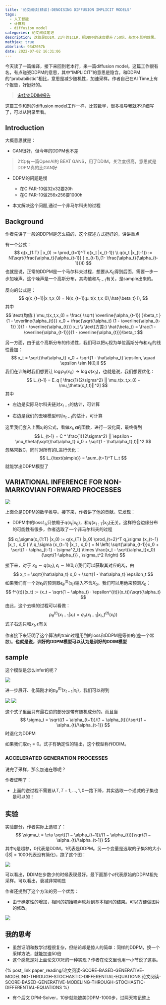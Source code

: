 ```yaml
---
title: '论文阅读[精读]-DENOISING DIFFUSION IMPLICIT MODELS'
tags:
  - 人工智能
  - 计算机
  - diffusion model
categories: 论文阅读笔记
description: 这篇是DDIM，21年的ICLR，把DDPM的速度提升了50倍，基本不影响效果。
mathjax: true
abbrlink: 93d2057b
date: 2022-07-02 16:31:06
---
```


今天读了一篇编译，接下来回到老本行，来一篇diffusion model。这篇工作很有名，有点碰瓷DDPM的意思，其中“IMPLICIT”的意思是隐含。和DDPM的“probabilistic”相比，意思是减少随机性，加速采样。作者自己在AI Time上有个报告，好挺好的。

> [宋佳铭DDIM报告](https://www.bilibili.com/video/BV1M44y1B7bp?spm_id_from=333.999.0.0&vd_source=8d8e22a2686676c4db7b7429ce8a2e98)

这篇工作和别的diffusion model工作一样，比较数学，很多推导我就不详细写了，可以从附录里看。

## Introduction

大概意思就是：

- GAN很好，但今年的DDPM也不差

> 21年有一篇OpenAI的 BEAT GANS，用了DDIM，关注度很高，意思就是DDPM真的比GAN好

- DDPM的问题是慢
  - 在CIFAR-10做32x32要20h
  - 在CIFAR-10做256x256要1000h

- 本文解决这个问题,通过一个非马尔科夫的过程

## Background

作者先讲了一般的DDPM是怎么搞的，这个叙述方式挺好的，讲讲重点

有一个公式：
$$
q(x_{1:T} | x_0) := \prod_{t=1}^T q(x_t |x_{t-1}) \\
q(x_t |x_{t-1}) := N(\sqrt{\frac{\alpha_t}{\alpha_{t-1}} } x_{t-1},(1- \frac{\alpha_t}{\alpha_{t-1}})I)
$$
也就是说，正常的DDPM是一个马尔科夫过程，想要从$X_0$得到后面，需要一步一步加噪声。这个噪声是一个高斯分布，其均值和$X_{t-1}$有关，是sample出来的。

反向的公式是：
$$
q(x_{t−1}|x_t,x_0) = N(x_{t−1};μ_t(x_t,x_0),\hat{\beta_t} I),
$$
其中 
$$
\text{均值:} \mu_t(x_t,x_0) = \frac{ \sqrt{ \overline{\alpha_{t-1}} }\beta_t }{1 - \overline{\alpha_{t}}} x_0 + \frac{\sqrt{\alpha_t} (1 - \overline{\alpha_{t-1}} )}{1 - \overline{\alpha_{t}}} x_t \\
\text{方差:} \hat{\beta_t} = \frac{1 - \overline{\alpha_{t-1}}}{1 - \overline{\alpha_{t}}}\beta_t
$$


另一方面，由于这个高斯分布的传递性，我们可以把$x_t$视为单位高斯分布和$x_0$的线性叠加：
$$
x_t = \sqrt{\hat\alpha_t} x_0 + \sqrt{1 - \hat\alpha_t} \epsilon, \quad \epsilon \sim N(0,I)
$$
我们在训练时我们想要让 $\log p_\theta(x_0) \to \log q(x_0)$，也就是说，我们想要优化：
$$
L_{t-1} = E_q [ \frac{1}{2\sigma^2} || \mu_t(x_t,x_0) - \mu_\theta(x_t,t)||^2]
$$
其中

- 左边是实际马尔科夫链对$x_{t-1}$的估计，可计算

- 右边是我们的去噪模型$\theta$对$x_{t-1}$的估计，可计算

这里我们套入上面$x_t$的公式，看做$x_t,\epsilon$的函数，进行一波化简，最终得到
$$
L_{t-1} = C * \frac{1}{2\sigma^2} || \epsilon - \mu_\theta(\sqrt{\hat\alpha_t} x_0 + \sqrt{1 - \hat\alpha_t},t)||^2
$$
忽略常数C，同时对所有的L进行优化：
$$
L_{\text{simple}} = \sum_{t=1}^T L_t
$$
就能学出DDPM模型了



## VARIATIONAL INFERENCE FOR NON-MARKOVIAN FORWARD PROCESSES

<img src="../files/images/DDIM/compare.png">

上面全是DDPM的数学推导。接下来，作者讲了他的贡献。它发现：

- DDPM中的loss$L_\lambda$只依赖于$q(x_t|x_0)$，和$q(x_{1:T} |x_0)$无关。这样符合边缘分布的可能性有很多，作者选取了一个非马尔科夫的过程

$$
q_\sigma(x_{1:T} |x_0) := q(x_{T} |x_0) \prod_{t=2}^T q_\sigma (x_{t−1} |x_t , x_0 ) \\
q_\sigma (x_{t−1} |x_t , x_0 ) = N \left( \sqrt{\alpha_{t-1}}x_0 + \sqrt{1 - \alpha_{t-1} - \sigma^2_t} \times \frac{x_t - \sqrt{\alpha_t}x_0}{\sqrt{1-\alpha_t}}  , \sigma_t^2 I\right)
$$



接下来，对于 $x_0 \sim q(x_0) , \epsilon_t \sim N (0, I)$我们可以获取其对应的$X_t$，由
$$
x_t = \sqrt{\hat\alpha_t} x_0 + \sqrt{1 - \hat\alpha_t} \epsilon_t
$$
如果我们有一个对$\epsilon_t$的预测器$\epsilon_\theta^{(t)}(x_t)$输入不含$X_0$。我们可以用他来预测$X_0$：
$$
f^{(t)}(x_t) := (x_t − \sqrt{1 − \alpha_t} · \epsilon^{(t)}(x_t))/\sqrt{\alpha_t}
$$
由此，这个去噪的过程可以看做：
$$
p_\theta^{(t)}(x_{t-1} | x_t) = q_\sigma (x_{t−1} |x_t , f^{(t)}(x_t) )
$$
式子右边只和$x_t,\epsilon$有关

作者接下来证明了这个算法的train过程用到的loss和DDPM是等价的(差一个常数)。**也就是说，训好的DDPM模型可以认为是训好的DDIM模型**

## sample

这个模型是怎么infer的呢？

<img src="../files/images/DDIM/infer.png">

进一步展开、化简刚才的$p_\theta^{(t)}(x_{t-1} | x_t)$，我们可以得到

<img src="../files/images/DDIM/form2.png">

<img src="../files/images/DDIM/form.png">

这个式子里面只有最右边的部分是带有随机成分的。而且当
$$
\sigma_t = \sqrt{(1 − \alpha_{t−1})/(1 −  \alpha_{t})}\sqrt{1 − \alpha_{t}/\alpha_{t-1}}
$$
时退化为DDPM

如果我们取$\sigma_t = 0$。式子有确定性的输出，这个模型称作DDIM。

### ACCELERATED GENERATION PROCESSES

说完了采样，那么加速在哪呢？

作者证明了：

- 上面的逆过程不需要从$T,T-1,...,1,0$一路下降，其实选取一个递减的子集也是可以的！



## 实验

实验部分，作者实际上选取了：
$$
\sigma_t = \eta \sqrt{(1 − \alpha_{t−1})/(1 −  \alpha_{t})}\sqrt{1 − \alpha_{t}/\alpha_{t-1}}
$$
其中$\eta$是超参，0代表是DDIM，1代表是DDPM。另一个变量是选取的子集S的大小($|S|=1000$代表没有简化)，跑了这个图：

<img src="../files/images/DDIM/re.png">

可以看出，DDIM在步数少的时候表现最好。最下面那个$\hat\sigma$代表原始的DDPM祖先采样。可以看出，衰减非常明显



作者还提到了这个方法的另一个优势：

- 由于确定性的增加，相同的初始噪声映射到基本相同的结果。可以方便做图片的修改。

<img src="../files/images/DDIM/change.png">



## 我的思考

- 虽然证明和数学过程很复杂，但结论却是惊人的简单：同样的DDPM，换一个采样方法，就能加速50倍
- 这个感觉是对上面论文ODE的一种实现？作者在论文里也用一小节说了这事。

{% post_link paper_reading/论文阅读-SCORE-BASED-GENERATIVE-MODELING-THROUGH-STOCHASTIC-DIFFERENTIAL-EQUATIONS 论文阅读-SCORE-BASED-GENERATIVE-MODELING-THROUGH-STOCHASTIC-DIFFERENTIAL-EQUATIONS %}

- 有个后文 DPM-Solver，10步就能媲美DDPM-1000步，过两天笔记整上
